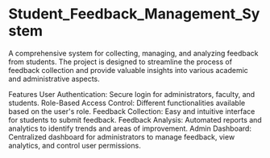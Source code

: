 # Student_Feedback_Management_System
A comprehensive system for collecting, managing, and analyzing feedback from students. The project is designed to streamline the process of feedback collection and provide valuable insights into various academic and administrative aspects.

Features
User Authentication: Secure login for administrators, faculty, and students.
Role-Based Access Control: Different functionalities available based on the user's role.
Feedback Collection: Easy and intuitive interface for students to submit feedback.
Feedback Analysis: Automated reports and analytics to identify trends and areas of improvement.
Admin Dashboard: Centralized dashboard for administrators to manage feedback, view analytics, and control user permissions.
